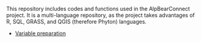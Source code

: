 This repository includes codes and functions used in the AlpBearConnect project. It is a multi-language repository, as the project takes advantages of R, SQL, GRASS, and QGIS (therefore Phyton) languages.

* [Variable preparation](https://github.com/andreacorra/AlpBearConnect/tree/master/variables)
